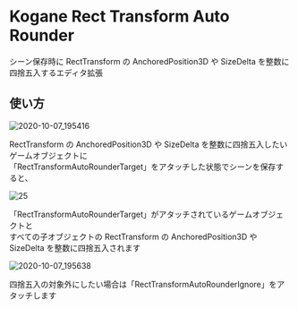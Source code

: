 # Kogane Rect Transform Auto Rounder

シーン保存時に RectTransform の AnchoredPosition3D や SizeDelta を整数に四捨五入するエディタ拡張

## 使い方

![2020-10-07_195416](https://user-images.githubusercontent.com/6134875/95322024-d5ec7880-08d6-11eb-8d09-1627d042b899.png)

RectTransform の AnchoredPosition3D や SizeDelta を整数に四捨五入したいゲームオブジェクトに  
「RectTransformAutoRounderTarget」をアタッチした状態でシーンを保存すると、

![25](https://user-images.githubusercontent.com/6134875/95321939-b6ede680-08d6-11eb-8e24-b6b0100ef817.gif)

「RectTransformAutoRounderTarget」がアタッチされているゲームオブジェクトと  
すべての子オブジェクトの RectTransform の AnchoredPosition3D や SizeDelta を整数に四捨五入されます

![2020-10-07_195638](https://user-images.githubusercontent.com/6134875/95322253-2a8ff380-08d7-11eb-8644-6822b5d27cea.png)

四捨五入の対象外にしたい場合は「RectTransformAutoRounderIgnore」をアタッチします  
